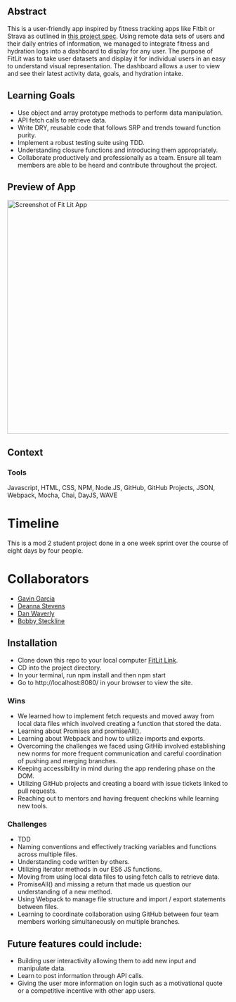 ## Abstract


This is a user-friendly app inspired by fitness tracking apps like Fitbit or Strava as outlined in [this project spec](http://frontend.turing.io/projects/fitlit.html). Using remote data sets of users and their daily entries of information, we managed to integrate fitness and hydration logs into a dashboard to display for any user. The purpose of FitLit was to take user datasets and display it for individual users in an easy to understand visual representation. The dashboard allows a user to view and see their latest activity data, goals, and hydration intake.

## Learning Goals

- Use object and array prototype methods to perform data manipulation.
- API fetch calls to retrieve data.
- Write DRY, reusable code that follows SRP and trends toward function purity.
- Implement a robust testing suite using TDD.
- Understanding closure functions and introducing them appropriately.
- Collaborate productively and professionally as a team. Ensure all team members are able to be heard and contribute throughout the project.

## Preview of App
<img src="https://i.imgur.com/uN96sFM.png" width="1012" height="531" alt="Screenshot of Fit Lit App">

## Context
### Tools
Javascript, HTML, CSS, NPM, Node.JS, GitHub, GitHub Projects, JSON, Webpack, Mocha, Chai, DayJS, WAVE
# Timeline
This is a mod 2 student project done in a one week sprint over the course of eight days by four people. 
# Collaborators
- [Gavin Garcia](https://github.com/EGavinG)
- [Deanna Stevens](https://github.com/dsstevens)
- [Dan Waverly](https://github.com/wlavery22)
- [Bobby Steckline](https://github.com/rjsturing)

## Installation
- Clone down this repo to your local computer [FitLit Link](https://github.com/dsstevens/Fit_Lit).
- CD into the project directory.
- In your terminal, run npm install and then npm start
- Go to http://localhost:8080/ in your browser to view the site.

### Wins

- We learned how to implement fetch requests and moved away from local data files which involved creating a function that stored the data. 
- Learning about Promises and promiseAll().
- Learning about Webpack and how to utilize imports and exports.
- Overcoming the challenges we faced using GitHib involved establishing new norms for more frequent communication and careful coordination of pushing and merging branches.
- Keeping accessibility in mind during the app rendering phase on the DOM.
- Utilizing GitHub projects and creating a board with issue tickets linked to pull requests.
- Reaching out to mentors and having frequent checkins while learning new tools.

### Challenges
- TDD
- Naming conventions and effectively tracking variables and functions across multiple files.
- Understanding code written by others.
- Utilizing iterator methods in our ES6 JS functions.
- Moving from using local data files to using fetch calls to retrieve data.
- PromiseAll() and missing a return that made us question our understanding of a new method.
- Using Webpack to manage file structure and import / export statements between files.
- Learning to coordinate collaboration using GitHub between four team members working simultaneously on multiple branches.

## Future features could include:
- Building user interactivity allowing them to add new input and manipulate data.
- Learn to post information through API calls.
- Giving the user more information on login such as a motivational quote or a competitive incentive with other app users.

